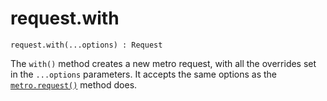 # request.with

```
request.with(...options) : Request
```

The `with()` method creates a new metro request, with all the overrides set in the `...options` parameters. It accepts the same options as the [`metro.request()`](./README.md) method does.
